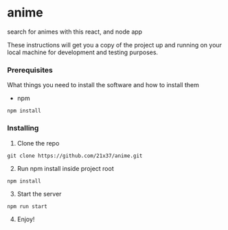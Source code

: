# anime
search for animes with this react, and node app



These instructions will get you a copy of the project up and running on your local machine for development and testing purposes.

### Prerequisites

What things you need to install the software and how to install them

- npm

```
npm install
```

### Installing

1. Clone the repo

```
git clone https://github.com/21x37/anime.git
```

2. Run npm install inside project root

```
npm install
```

3. Start the server

```
npm run start
```

4. Enjoy!
